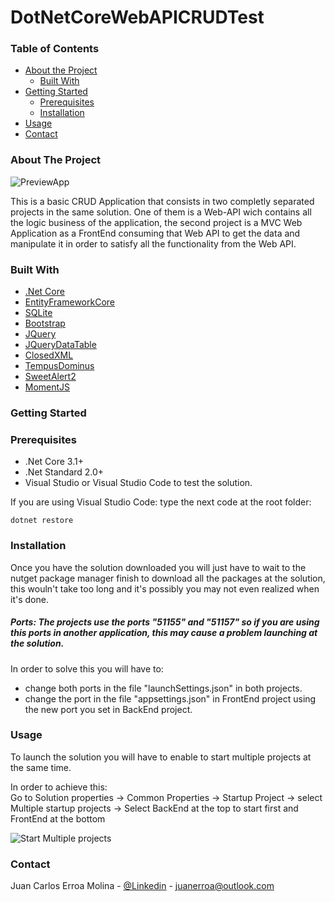 # DotNetCoreWebAPICRUDTest

<!-- TABLE OF CONTENTS -->
### Table of Contents

* [About the Project](#about-the-project)
  * [Built With](#built-with)
* [Getting Started](#getting-started)
  * [Prerequisites](#prerequisites)
  * [Installation](#installation)
* [Usage](#usage)
* [Contact](#contact)


<!-- ABOUT THE PROJECT -->
### About The Project

![PreviewApp](https://snipboard.io/hoPXyq.jpg)

This is a basic CRUD Application that consists in two completly separated projects in the same solution. One of them is a Web-API wich contains 
all the logic business of the application, the second project is a MVC Web Application as a FrontEnd consuming that Web API to get the data and manipulate it
in order to satisfy all the functionality  from the Web API.

### Built With
* [.Net Core](https://dotnet.microsoft.com/download)
* [EntityFrameworkCore](https://www.nuget.org/packages/Microsoft.EntityFrameworkCore/5.0.0-rc.2.20475.6)
* [SQLite](https://www.nuget.org/packages/Microsoft.EntityFrameworkCore.Sqlite/5.0.0-rc.2.20475.6)
* [Bootstrap](https://getbootstrap.com)
* [JQuery](https://jquery.com)
* [JQueryDataTable](https://datatables.net/)
* [ClosedXML](https://www.nuget.org/packages/ClosedXML/)
* [TempusDominus](https://tempusdominus.github.io/bootstrap-4/)
* [SweetAlert2](https://sweetalert2.github.io/)
* [MomentJS](https://momentjs.com/)

<!-- GETTING STARTED -->
### Getting Started

### Prerequisites

* .Net Core 3.1+
* .Net Standard 2.0+
* Visual Studio or Visual Studio Code to test the solution.

If you are using Visual Studio Code: type the next code at the root folder:
```
dotnet restore
```
### Installation

Once you have the solution downloaded you will just have to wait to the nutget package manager finish to download all the 
packages at the solution, this wouln't take too long and it's possibly you may not even realized when it's done.

##### Ports:  The projects use the ports "51155" and "51157" so if you are using this ports in another application, this may cause a problem launching at the solution. 
In order to solve this you will have to: 
* change both ports in the file "launchSettings.json" in both projects.
* change the port in the file "appsettings.json" in FrontEnd project using the new port you set in BackEnd project.

<!-- USAGE EXAMPLES -->
### Usage

To launch the solution you will have to enable to start multiple projects at the same time.

In order to achieve this:  
Go to Solution properties → Common Properties → Startup Project →  select Multiple startup projects → Select BackEnd at the top to start first and FrontEnd at the bottom

![Start Multiple projects](https://snipboard.io/5DHIiJ.jpg)

<!-- CONTACT -->
### Contact

Juan Carlos Erroa Molina - [@Linkedin](https://www.linkedin.com/in/juan-erroa-3432131b8/) - juanerroa@outlook.com
